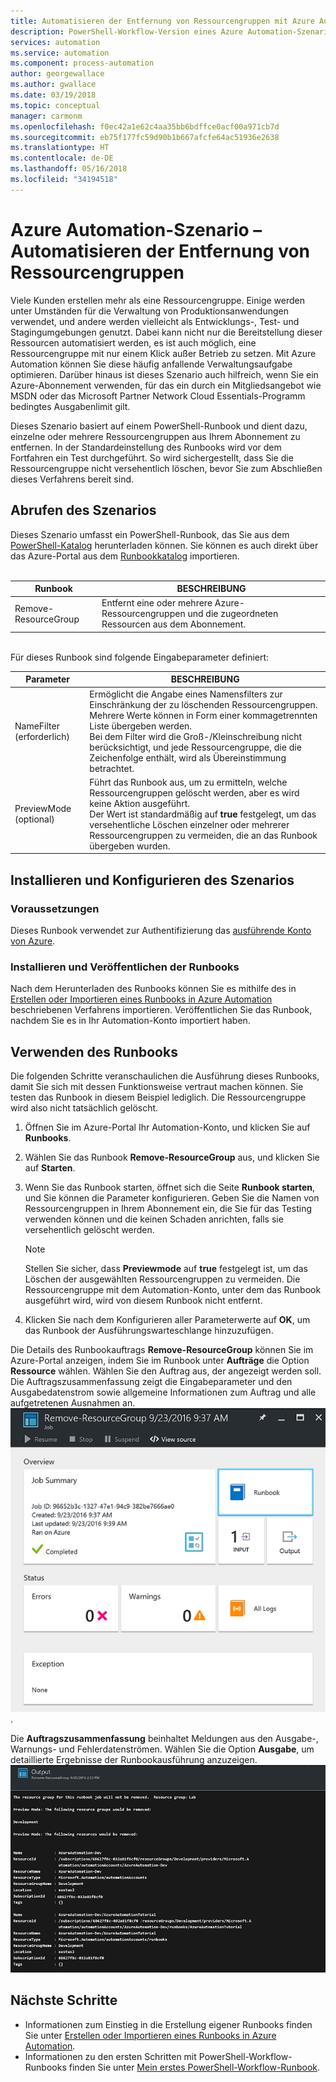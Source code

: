 ```yaml
---
title: Automatisieren der Entfernung von Ressourcengruppen mit Azure Automation
description: PowerShell-Workflow-Version eines Azure Automation-Szenarios mit Runbooks zum Entfernen aller Ressourcengruppen in Ihrem Abonnement.
services: automation
ms.service: automation
ms.component: process-automation
author: georgewallace
ms.author: gwallace
ms.date: 03/19/2018
ms.topic: conceptual
manager: carmonm
ms.openlocfilehash: f0ec42a1e62c4aa35bb6bdffce0acf00a971cb7d
ms.sourcegitcommit: eb75f177fc59d90b1b667afcfe64ac51936e2638
ms.translationtype: HT
ms.contentlocale: de-DE
ms.lasthandoff: 05/16/2018
ms.locfileid: "34194518"
---
```

# <a name="azure-automation-scenario---automate-removal-of-resource-groups"></a>Azure Automation-Szenario – Automatisieren der Entfernung von Ressourcengruppen
Viele Kunden erstellen mehr als eine Ressourcengruppe. Einige werden unter Umständen für die Verwaltung von Produktionsanwendungen verwendet, und andere werden vielleicht als Entwicklungs-, Test- und Stagingumgebungen genutzt. Dabei kann nicht nur die Bereitstellung dieser Ressourcen automatisiert werden, es ist auch möglich, eine Ressourcengruppe mit nur einem Klick außer Betrieb zu setzen. Mit Azure Automation können Sie diese häufig anfallende Verwaltungsaufgabe optimieren. Darüber hinaus ist dieses Szenario auch hilfreich, wenn Sie ein Azure-Abonnement verwenden, für das ein durch ein Mitgliedsangebot wie MSDN oder das Microsoft Partner Network Cloud Essentials-Programm bedingtes Ausgabenlimit gilt.

Dieses Szenario basiert auf einem PowerShell-Runbook und dient dazu, einzelne oder mehrere Ressourcengruppen aus Ihrem Abonnement zu entfernen. In der Standardeinstellung des Runbooks wird vor dem Fortfahren ein Test durchgeführt. So wird sichergestellt, dass Sie die Ressourcengruppe nicht versehentlich löschen, bevor Sie zum Abschließen dieses Verfahrens bereit sind.   

## <a name="getting-the-scenario"></a>Abrufen des Szenarios
Dieses Szenario umfasst ein PowerShell-Runbook, das Sie aus dem [PowerShell-Katalog](https://www.powershellgallery.com/packages/Remove-ResourceGroup/1.0/DisplayScript) herunterladen können. Sie können es auch direkt über das Azure-Portal aus dem [Runbookkatalog](automation-runbook-gallery.md) importieren.<br><br>

| Runbook | BESCHREIBUNG |
| --- | --- |
| Remove-ResourceGroup |Entfernt eine oder mehrere Azure-Ressourcengruppen und die zugeordneten Ressourcen aus dem Abonnement. |

<br>
Für dieses Runbook sind folgende Eingabeparameter definiert:

| Parameter | BESCHREIBUNG |
| --- | --- |
| NameFilter (erforderlich) |Ermöglicht die Angabe eines Namensfilters zur Einschränkung der zu löschenden Ressourcengruppen. Mehrere Werte können in Form einer kommagetrennten Liste übergeben werden.<br>Bei dem Filter wird die Groß-/Kleinschreibung nicht berücksichtigt, und jede Ressourcengruppe, die die Zeichenfolge enthält, wird als Übereinstimmung betrachtet. |
| PreviewMode (optional) |Führt das Runbook aus, um zu ermitteln, welche Ressourcengruppen gelöscht werden, aber es wird keine Aktion ausgeführt.<br>Der Wert ist standardmäßig auf **true** festgelegt, um das versehentliche Löschen einzelner oder mehrerer Ressourcengruppen zu vermeiden, die an das Runbook übergeben wurden. |

## <a name="install-and-configure-this-scenario"></a>Installieren und Konfigurieren des Szenarios
### <a name="prerequisites"></a>Voraussetzungen
Dieses Runbook verwendet zur Authentifizierung das [ausführende Konto von Azure](automation-sec-configure-azure-runas-account.md).    

### <a name="install-and-publish-the-runbooks"></a>Installieren und Veröffentlichen der Runbooks
Nach dem Herunterladen des Runbooks können Sie es mithilfe des in [Erstellen oder Importieren eines Runbooks in Azure Automation](automation-creating-importing-runbook.md#importing-a-runbook-from-a-file-into-azure-automation) beschriebenen Verfahrens importieren. Veröffentlichen Sie das Runbook, nachdem Sie es in Ihr Automation-Konto importiert haben.

## <a name="using-the-runbook"></a>Verwenden des Runbooks
Die folgenden Schritte veranschaulichen die Ausführung dieses Runbooks, damit Sie sich mit dessen Funktionsweise vertraut machen können. Sie testen das Runbook in diesem Beispiel lediglich. Die Ressourcengruppe wird also nicht tatsächlich gelöscht.  

1. Öffnen Sie im Azure-Portal Ihr Automation-Konto, und klicken Sie auf **Runbooks**.
2. Wählen Sie das Runbook **Remove-ResourceGroup** aus, und klicken Sie auf **Starten**.
3. Wenn Sie das Runbook starten, öffnet sich die Seite **Runbook starten**, und Sie können die Parameter konfigurieren. Geben Sie die Namen von Ressourcengruppen in Ihrem Abonnement ein, die Sie für das Testing verwenden können und die keinen Schaden anrichten, falls sie versehentlich gelöscht werden.

   > [!NOTE]
   > Stellen Sie sicher, dass **Previewmode** auf **true** festgelegt ist, um das Löschen der ausgewählten Ressourcengruppen zu vermeiden. Die Ressourcengruppe mit dem Automation-Konto, unter dem das Runbook ausgeführt wird, wird von diesem Runbook nicht entfernt.  
   >
   >
1. Klicken Sie nach dem Konfigurieren aller Parameterwerte auf **OK**, um das Runbook der Ausführungswarteschlange hinzuzufügen.  

Die Details des Runbookauftrags **Remove-ResourceGroup** können Sie im Azure-Portal anzeigen, indem Sie im Runbook unter **Aufträge** die Option **Ressource** wählen. Wählen Sie den Auftrag aus, der angezeigt werden soll. Die Auftragszusammenfassung zeigt die Eingabeparameter und den Ausgabedatenstrom sowie allgemeine Informationen zum Auftrag und alle aufgetretenen Ausnahmen an.<br> ![Remove-ResourceGroup – Status des Runbookauftrags](media/automation-scenario-remove-resourcegroup/remove-resourcegroup-runbook-job-status.png).

Die **Auftragszusammenfassung** beinhaltet Meldungen aus den Ausgabe-, Warnungs- und Fehlerdatenströmen. Wählen Sie die Option **Ausgabe**, um detaillierte Ergebnisse der Runbookausführung anzuzeigen.<br> ![Remove-ResourceGroup – Ergebnisse der Runbookausgabe](media/automation-scenario-remove-resourcegroup/remove-resourcegroup-runbook-job-output.png)

## <a name="next-steps"></a>Nächste Schritte
* Informationen zum Einstieg in die Erstellung eigener Runbooks finden Sie unter [Erstellen oder Importieren eines Runbooks in Azure Automation](automation-creating-importing-runbook.md).
* Informationen zu den ersten Schritten mit PowerShell-Workflow-Runbooks finden Sie unter [Mein erstes PowerShell-Workflow-Runbook](automation-first-runbook-textual.md).
